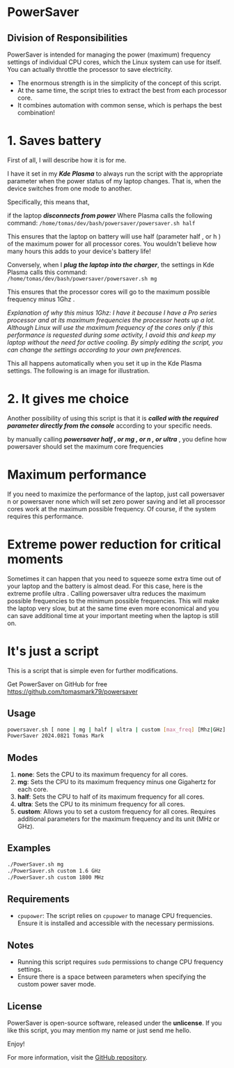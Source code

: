 # PowerSaver

## Division of Responsibilities
PowerSaver is intended for managing the power (maximum) frequency settings of individual CPU cores, which the Linux system can use for itself. You can actually throttle the processor to save electricity.

 - The enormous strength is in the simplicity of the concept of this script.
 - At the same time, the script tries to extract the best from each processor core.
 - It combines automation with common sense, which is perhaps the best combination!

# 1. Saves battery

First of all, I will describe how it is for me.

I have it set in my ***Kde Plasma*** to always run the script with the appropriate parameter when the power status of my laptop changes. That is, when the device switches from one mode to another.

Specifically, this means that,

if the laptop ***disconnects from power*** Where Plasma calls the following command: `/home/tomas/dev/bash/powersaver/powersaver.sh half`

This ensures that the laptop on battery will use half (parameter half , or h ) of the maximum power for all processor cores. You wouldn't believe how many hours this adds to your device's battery life!

Conversely, when I ***plug the laptop into the charger***, the settings in Kde Plasma calls this command: `/home/tomas/dev/bash/powersaver/powersaver.sh mg`

This ensures that the processor cores will go to the maximum possible frequency minus 1Ghz .

*Explanation of why this minus 1Ghz: I have it because I have a Pro series processor and at its maximum frequencies the processor heats up a lot. Although Linux will use the maximum frequency of the cores only if this performance is requested during some activity, I avoid this and keep my laptop without the need for active cooling. By simply editing the script, you can change the settings according to your own preferences.*

This all happens automatically when you set it up in the Kde Plasma settings. The following is an image for illustration.


# 2. It gives me choice

Another possibility of using this script is that it is ***called with the required parameter directly from the console*** according to your specific needs.

by manually calling ***powersaver half , or mg , or n , or ultra*** , you define how powersaver should set the maximum core frequencies

# Maximum performance
If you need to maximize the performance of the laptop, just call powersaver n or powersaver none which will set zero power saving and let all processor cores work at the maximum possible frequency. Of course, if the system requires this performance.

# Extreme power reduction for critical moments
Sometimes it can happen that you need to squeeze some extra time out of your laptop and the battery is almost dead. For this case, here is the extreme profile ultra . Calling powersaver ultra reduces the maximum possible frequencies to the minimum possible frequencies. This will make the laptop very slow, but at the same time even more economical and you can save additional time at your important meeting when the laptop is still on.

# It's just a script
This is a script that is simple even for further modifications.

Get PowerSaver on GitHub for free
https://github.com/tomasmark79/powersaver

## Usage

```bash
powersaver.sh [ none | mg | half | ultra | custom [max_freq] [Mhz|GHz] ]
PowerSaver 2024.0821 Tomas Mark
```

## Modes

1. **none**: Sets the CPU to its maximum frequency for all cores.
2. **mg**: Sets the CPU to its maximum frequency minus one Gigahertz for each core.
3. **half**: Sets the CPU to half of its maximum frequency for all cores.
4. **ultra**: Sets the CPU to its minimum frequency for all cores.
5. **custom**: Allows you to set a custom frequency for all cores. Requires additional parameters for the maximum frequency and its unit (MHz or GHz).

## Examples

```bash
./PowerSaver.sh mg
./PowerSaver.sh custom 1.6 GHz
./PowerSaver.sh custom 1800 MHz
```

## Requirements

- `cpupower`: The script relies on `cpupower` to manage CPU frequencies. Ensure it is installed and accessible with the necessary permissions.

## Notes

- Running this script requires `sudo` permissions to change CPU frequency settings.
- Ensure there is a space between parameters when specifying the custom power saver mode.

## License

PowerSaver is open-source software, released under the **unlicense**. If you like this script, you may mention my name or just send me hello.

Enjoy!

For more information, visit the [GitHub repository](https://github.com/tomasmark79/powermaster).